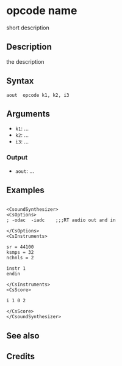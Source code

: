 # opcode name

short description

## Description

the description

## Syntax


    aout  opcode k1, k2, i3


## Arguments

* `k1`: ...
* `k2`: ...
* `i3`: ...


### Output

* `aout`: ...

## Examples

```csound

<CsoundSynthesizer>
<CsOptions>
; -odac  -iadc    ;;;RT audio out and in

</CsOptions>
<CsInstruments>

sr = 44100
ksmps = 32
nchnls = 2

instr 1	
endin

</CsInstruments>
<CsScore>

i 1 0 2

</CsScore>
</CsoundSynthesizer> 
```

## See also

## Credits
